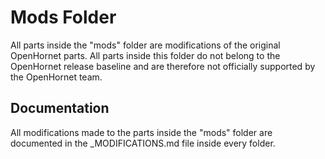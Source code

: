 # Mods Folder

All parts inside the "mods" folder are modifications of the original OpenHornet parts. All parts inside this folder do not belong to the OpenHornet release baseline and are therefore not officially supported by the OpenHornet team.

## Documentation
All modifications made to the parts inside the "mods" folder are documented in the _MODIFICATIONS.md file inside every folder.